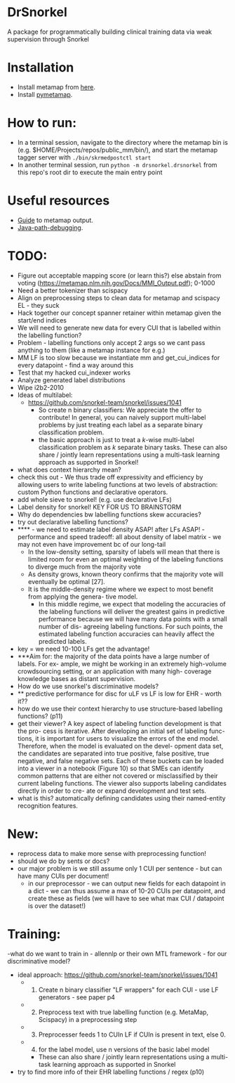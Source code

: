 # DrSnorkel
A package for programmatically building clinical training data via weak supervision through Snorkel

# Installation 

- Install metamap from [here](https://metamap.nlm.nih.gov/MainDownload.shtml).
- Install [pymetamap](https://github.com/AnthonyMRios/pymetamap/blob/master/pymetamap/MetaMapLite.py?fbclid=IwAR2xqL2RzAV70IoFO15N0UgNkR9BeSZAqIPOLwxhBRXZ985J6n41f8YujW0).

# How to run: 
- In a terminal session, navigate to the directory where the metamap bin is (e.g. $HOME/Projects/repos/public_mm/bin/), and start the metamap tagger server with `./bin/skrmedpostctl start`
- In another terminal session, run `python -m drsnorkel.drsnorkel` from this repo's root dir to execute the main entry point

# Useful resources
- [Guide](https://metamap.nlm.nih.gov/Docs/MM12_XML_Info.shtml?fbclid=IwAR16ssLjJad6eZPAjliOC4L1m9xQAsCz9bDpW2ppi3te32b52Fd7yB5tXEI) to metamap output. 
- [Java-path-debugging](https://mkyong.com/java/how-to-set-java_home-environment-variable-on-mac-os-x/).

# TODO:
- Figure out acceptable mapping score (or learn this?) else abstain from voting (https://metamap.nlm.nih.gov/Docs/MMI_Output.pdf); 0-1000
- Need a better tokenizer than scispacy
- Align on preprocessing steps to clean data for metamap and scispacy EL - they suck 
- Hack together our concept spanner retainer within metamap given the start/end indices
- We will need to generate new data for every CUI that is labelled within the labelling function? 
- Problem - labelling functions only accept 2 args so we cant pass anything to them (like a metamap instance for e.g.)
- MM LF is too slow because we instantiate mm and get_cui_indices for every datapoint - find a way around this
- Test that my hacked cui_indexer works
- Analyze generated label distributions
- Wipe i2b2-2010
- Ideas of multilabel: 
  - https://github.com/snorkel-team/snorkel/issues/1041
    - So create n binary classifiers: We appreciate the offer to contribute! In general, you can naively support multi-label problems by just treating each label as a separate binary classification problem.
    - the basic approach is just to treat a $k$-wise multi-label classification problem as $k$ separate binary tasks. These can also share / jointly learn representations using a multi-task learning approach as supported in Snorkel!
- what does context hierarchy mean?
- check this out - We thus trade off expressivity and efficiency by allowing users to write labeling functions at two levels of abstraction: custom Python functions and declarative operators.
- add whole sieve to snorkel! (e.g. use declarative LFs)
- Label density for snorkel! KEY FOR US TO BRAINSTORM
- Why do dependencies bw labelling functions skew accuracies?
- try out declarative labelling functions?
- **** - we need to estimate label density ASAP! after LFs ASAP! - performance and speed tradeoff: all about density of label matrix - we may not even have improvement bc of our long-tail
  - In the low-density setting, sparsity of labels will mean that there is limited room for even an optimal weighting of the labeling functions to diverge much from the majority vote
  - As density grows, known theory confirms that the majority vote will eventually be optimal [27].
  - It is the middle-density regime where we expect to most benefit from applying the genera- tive model. 
    - In this middle regime, we expect that modeling the accuracies of the labeling functions will deliver the greatest gains in predictive performance because we will have many data points with a small number of dis- agreeing labeling functions. For such points, the estimated labeling function accuracies can heavily affect the predicted labels.
- key = we need 10-100 LFs get the advantage!
- ***Aim for: the majority of the data points have a large number of labels. For ex- ample, we might be working in an extremely high-volume crowdsourcing setting, or an application with many high- coverage knowledge bases as distant supervision.
- How do we use snorkel's discriminative models?
- ** predictive performance for  disc for uLF vs LF is low for EHR - worth it?? 
- how do we use their context hierarchy to use structure-based labelling functions? (p11)
- get their viewer? A key aspect of labeling function development is that the pro- cess is iterative. After developing an initial set of labeling func- tions, it is important for users to visualize the errors of the end model. Therefore, when the model is evaluated on the devel- opment data set, the candidates are separated into true positive, false positive, true negative, and false negative sets. Each of these buckets can be loaded into a viewer in a notebook (Figure 10) so that SMEs can identify common patterns that are either not covered or misclassified by their current labeling functions. The viewer also supports labeling candidates directly in order to cre- ate or expand development and test sets.
- what is this? automatically defining candidates using their named-entity recognition features.

# New: 
- reprocess data to make more sense with preprocessing function! 
- should we do by sents or docs? 
- our major problem is we still assume only 1 CUI per sentence - but can have many CUIs per document!
  - in our preprocessor - we can output new fields for each datapoint in a dict - we can thus assume a max of 10-20 CUIs per datapoint, and create these as fields (we will have to see what max CUI / datapoint is over the dataset!)

# Training: 
-what do we want to train in - allennlp or their own MTL framework - for our discriminative model? 

- ideal approach: https://github.com/snorkel-team/snorkel/issues/1041
  - 1) Create n binary classifier "LF wrappers" for each CUI - use LF generators - see paper p4
  - 2) Preprocess text with true labelling function (e.g. MetaMap, Scispacy) in a preprocessing step 
  - 3) Preprocesser feeds 1 to CUIn LF if CUIn is present in text, else 0.
  - 4) for the label model, use n versions of the basic label model
      - These can also share / jointly learn representations using a multi-task learning approach as supported in Snorkel
- try to find more info of their EHR labelling functions / regex (p10)

